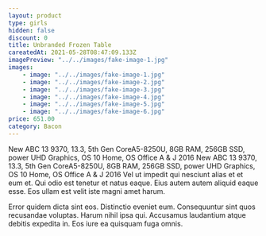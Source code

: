 ```yaml
---
layout: product
type: girls
hidden: false
discount: 0
title: Unbranded Frozen Table
careatedAt: 2021-05-28T08:47:09.133Z
imagePreview: "../../images/fake-image-1.jpg"
images:
    - image: "../../images/fake-image-1.jpg"
    - image: "../../images/fake-image-2.jpg"
    - image: "../../images/fake-image-3.jpg"
    - image: "../../images/fake-image-4.jpg"
    - image: "../../images/fake-image-5.jpg"
    - image: "../../images/fake-image-6.jpg"
price: 651.00
category: Bacon
---
```

New ABC 13 9370, 13.3, 5th Gen CoreA5-8250U, 8GB RAM, 256GB SSD, power UHD Graphics, OS 10 Home, OS Office A & J 2016
New ABC 13 9370, 13.3, 5th Gen CoreA5-8250U, 8GB RAM, 256GB SSD, power UHD Graphics, OS 10 Home, OS Office A & J 2016
Vel ut impedit qui nesciunt alias et et eum et. Qui odio est tenetur et natus eaque. Eius autem autem aliquid eaque esse. Eos ullam est velit iste magni amet harum.
 Error quidem dicta sint eos. Distinctio eveniet eum. Consequuntur sint quos recusandae voluptas. Harum nihil ipsa qui. Accusamus laudantium atque debitis expedita in. Eos iure ea quisquam fuga omnis.
